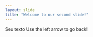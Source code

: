 ```yaml
---
layout: slide
title: "Welcome to our second slide!"
---
```

Seu texto
Use the left arrow to go back!

